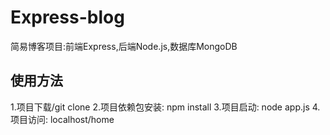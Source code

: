 # Express-blog
简易博客项目:前端Express,后端Node.js,数据库MongoDB
## 使用方法
1.项目下载/git clone
2.项目依赖包安装: npm install
3.项目启动: node app.js
4.项目访问: localhost/home

